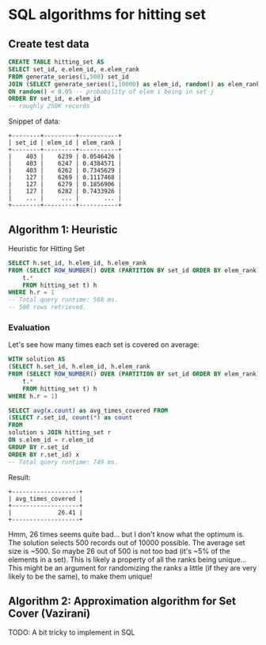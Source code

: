# SQL algorithms for hitting set

## Create test data

```sql
CREATE TABLE hitting_set AS  
SELECT set_id, e.elem_id, e.elem_rank 
FROM generate_series(1,500) set_id
JOIN (SELECT generate_series(1,10000) as elem_id, random() as elem_rank) e
ON random() < 0.05 -- probability of elem i being in set j
ORDER BY set_id, e.elem_id
-- roughly 250K records
```

Snippet of data:

```
+--------+---------+-----------+
| set_id | elem_id | elem_rank |
+--------+---------+-----------+  
|    403 |    6239 | 0.0546426 |
|    403 |    6247 | 0.4384571 |
|    403 |    6262 | 0.7345629 |
|    127 |    6269 | 0.1117468 |
|    127 |    6279 | 0.1856906 |
|    127 |    6282 | 0.7433926 |
|    ... |     ... |       ... | 
+--------+---------+-----------+
```

## Algorithm 1: Heuristic

Heuristic for Hitting Set

```sql
SELECT h.set_id, h.elem_id, h.elem_rank 
FROM (SELECT ROW_NUMBER() OVER (PARTITION BY set_id ORDER BY elem_rank) AS r,
    t.*
    FROM hitting_set t) h
WHERE h.r = 1
-- Total query runtime: 568 ms.
-- 500 rows retrieved.
```

### Evaluation

Let's see how many times each set is covered on average:

```sql
WITH solution AS 
(SELECT h.set_id, h.elem_id, h.elem_rank 
FROM (SELECT ROW_NUMBER() OVER (PARTITION BY set_id ORDER BY elem_rank) AS r,
    t.*
    FROM hitting_set t) h
WHERE h.r = 1)

SELECT avg(x.count) as avg_times_covered FROM 
(SELECT r.set_id, count(*) as count
FROM
solution s JOIN hitting_set r
ON s.elem_id = r.elem_id
GROUP BY r.set_id
ORDER BY r.set_id) x
-- Total query runtime: 749 ms.
```

Result:

```
+-------------------+
| avg_times_covered |
+-------------------+
|             26.41 |
+-------------------+
```

Hmm, 26 times seems quite bad... but I don't know what the optimum is. The solution selects 500 records out of 10000 possible. The average set size is ~500. So maybe 26 out of 500 is not too bad (it's ~5% of the elements in a set). This is likely a property of all the ranks being unique... This might be an argument for randomizing the ranks a little (if they are very likely to be the same), to make them unique!


## Algorithm 2: Approximation algorithm for Set Cover (Vazirani)

TODO: A bit tricky to implement in SQL